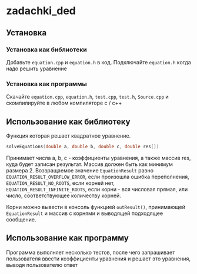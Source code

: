 # zadachki_ded
## Установка
### Установка как библиотеки
Добавьте `equation.cpp` и `equation.h` в код. Подключайте `equation.h` когда надо решить уравнение
### Установка как программы
Скачайте `equation.cpp`, `equation.h`, `test.cpp`, `test.h`, `Source.cpp` и скомпилируйте в любом компиляторе c / c++
## Использование как библиотеку
Функция которая решает квадратное уравнение.
```c
solveEquations(double a, double b, double c, double res[])
```
Принимает числа a, b, c - коэффициенты уравнения, а также массив res, куда будет записан результат. Массив должен быть как минимум размера 2.
Возвращаемое значение `EquationResult` равно `EQUATION_RESULT_OVERFLOW_ERROR`, если произошла ошибка переполнения, `EQUATION_RESULT_NO_ROOTS`, если корней нет,
`EQUATION_RESULT_INFINITE_ROOTS`, если корни - вся числовая прямая, или число, соответствующее количеству корней.

Корни можно вывести в консоль функцией `outResult()`, принимающей `EquationResult` и массив с корнями и выводящей подходящее сообщение.

## Использование как программу
Программа выполняет несколько тестов, после чего запрашивает пользователя ввести коэффициенты уравнения и решает это уравнения, выводя пользователю ответ
